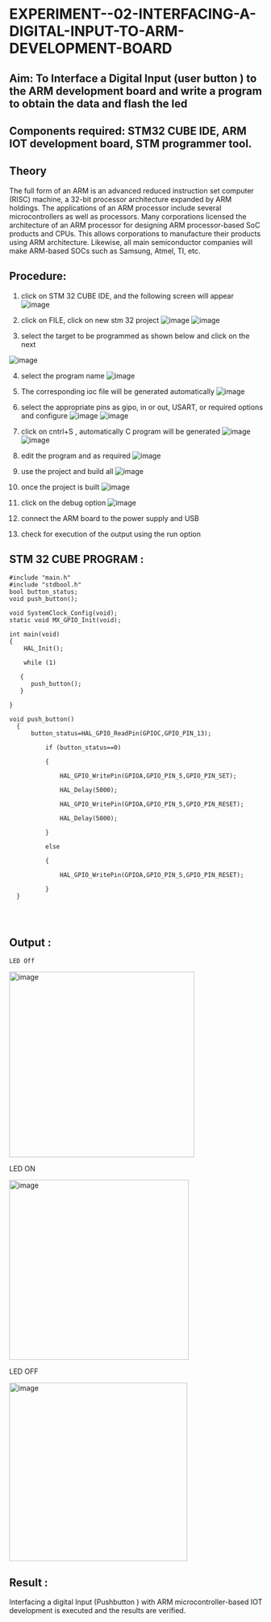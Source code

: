 # EXPERIMENT--02-INTERFACING-A-DIGITAL-INPUT-TO-ARM-DEVELOPMENT-BOARD
## Aim: To Interface a Digital Input  (user button  ) to the ARM   development board and write a  program to obtain  the data and flash the led  
## Components required: STM32 CUBE IDE, ARM IOT development board,  STM programmer tool.
## Theory 
The full form of an ARM is an advanced reduced instruction set computer (RISC) machine, a 32-bit processor architecture expanded by ARM holdings. The applications of an ARM processor include several microcontrollers as well as processors. Many corporations licensed the architecture of an ARM processor for designing ARM processor-based SoC products and CPUs. This allows corporations to manufacture their products using ARM architecture. Likewise, all main semiconductor companies will make ARM-based SOCs such as Samsung, Atmel, TI, etc.

 
  
## Procedure:
 1. click on STM 32 CUBE IDE, and the following screen will appear 
 ![image](https://user-images.githubusercontent.com/36288975/226189166-ac10578c-c059-40e7-8b80-9f84f64bf088.png)

 2. click on FILE, click on new stm 32 project 
 ![image](https://user-images.githubusercontent.com/36288975/226189215-2d13ebfb-507f-44fc-b772-02232e97c0e3.png)
![image](https://user-images.githubusercontent.com/36288975/226189230-bf2d90dd-9695-4aaf-b2a6-6d66454e81fc.png)
3. select the target to be programmed  as shown below and click on the next 

![image](https://user-images.githubusercontent.com/36288975/226189280-ed5dcf1d-dd8d-43ae-815d-491085f4863b.png)

4. select the program name 
![image](https://user-images.githubusercontent.com/36288975/226189316-09832a30-4d1a-4d4f-b8ad-2dc28f137711.png)


5. The corresponding ioc file will be generated automatically 
![image](https://user-images.githubusercontent.com/36288975/226189378-3abbdee2-0df6-470f-a3cd-79c74e3d3ad8.png)

6. select the appropriate pins as gipo, in or out, USART, or required options and configure 
![image](https://user-images.githubusercontent.com/36288975/226189403-f7179f1a-3eae-4637-826b-ab4ec35ba1e1.png)
![image](https://user-images.githubusercontent.com/36288975/226189425-2b2414ce-49b3-4b61-a260-c658cb2e4152.png)


7. click on cntrl+S , automatically C program will be generated 
![image](https://user-images.githubusercontent.com/36288975/226189443-8b43451d-0b14-47e4-a20b-cc09c6ad8458.png)
![image](https://user-images.githubusercontent.com/36288975/226189450-85ffa969-2ffb-4788-81e5-72d60fdda0f1.png)
8. edit the program and as required 
![image](https://user-images.githubusercontent.com/36288975/226189461-a573e62f-a109-4631-a250-a20925758fe0.png)

9. use the project and build all 
![image](https://user-images.githubusercontent.com/36288975/226189554-3f7101ac-3f41-48fc-abc7-480bd6218dec.png)
10. once the project is built 
![image](https://user-images.githubusercontent.com/36288975/226189577-c61cc1eb-3990-4968-8aa6-aefffc766b70.png)

11. click on the debug option 
![image](https://user-images.githubusercontent.com/36288975/226189625-37daa9a3-62e9-42b5-a5ce-2ac63345905b.png)

12. connect the  ARM board to the power supply and USB 


13. check for execution of the output using the run option 



## STM 32 CUBE PROGRAM :
```
#include "main.h"
#include "stdbool.h"
bool button_status;
void push_button();

void SystemClock_Config(void);
static void MX_GPIO_Init(void);

int main(void)
{
    HAL_Init();

    while (1)

   {
	  push_button();
   }

}

void push_button()
  {
	  button_status=HAL_GPIO_ReadPin(GPIOC,GPIO_PIN_13);

	  	  if (button_status==0)

	  	  {

	  		  HAL_GPIO_WritePin(GPIOA,GPIO_PIN_5,GPIO_PIN_SET);

	  		  HAL_Delay(5000);

	  		  HAL_GPIO_WritePin(GPIOA,GPIO_PIN_5,GPIO_PIN_RESET);

	  		  HAL_Delay(5000);

	  	  }

	  	  else

	  	  {

	  		  HAL_GPIO_WritePin(GPIOA,GPIO_PIN_5,GPIO_PIN_RESET);

	  	  }
  }




```

## Output  :
```
LED Off
```
<img width="367" alt="image" src="https://github.com/Hanumanth26/EXPERIMENT--02-INTEFACING-A-DIGITAL-INPUT-TO-ARM-DEVELOPMENT-BOARD/assets/121033192/a796cca6-69ab-43bb-a070-4cc344787a01">


LED ON


<img width="356" alt="image" src="https://github.com/Hanumanth26/EXPERIMENT--02-INTEFACING-A-DIGITAL-INPUT-TO-ARM-DEVELOPMENT-BOARD/assets/121033192/c84f3e0c-5d90-47aa-a9a8-f2356c9dab76">

LED OFF


<img width="353" alt="image" src="https://github.com/Hanumanth26/EXPERIMENT--02-INTEFACING-A-DIGITAL-INPUT-TO-ARM-DEVELOPMENT-BOARD/assets/121033192/9910438b-27f9-4394-ad5a-4892d23f8174">
 
## Result :
Interfacing a digital Input (Pushbutton ) with ARM microcontroller-based IOT development is executed and the results are verified.
